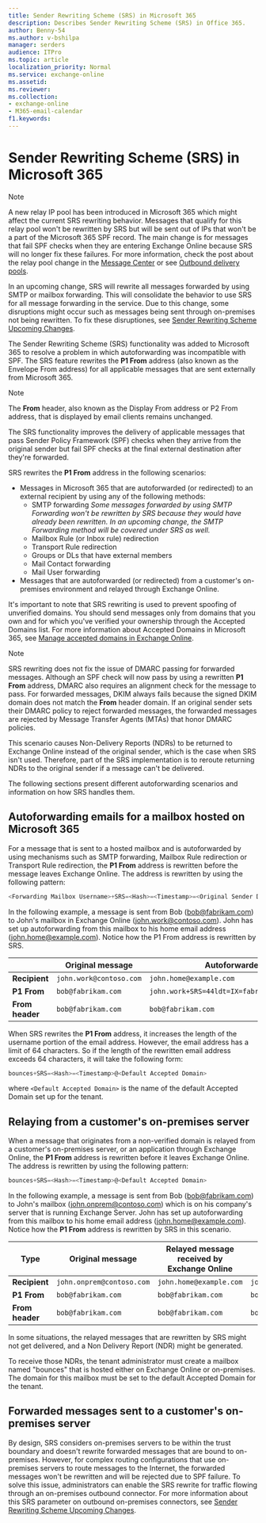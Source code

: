 ```yaml
---
title: Sender Rewriting Scheme (SRS) in Microsoft 365
description: Describes Sender Rewriting Scheme (SRS) in Office 365.
author: Benny-54
ms.author: v-bshilpa
manager: serders
audience: ITPro
ms.topic: article
localization_priority: Normal
ms.service: exchange-online
ms.assetid:
ms.reviewer:
ms.collection:
- exchange-online
- M365-email-calendar
f1.keywords:
---
```


# Sender Rewriting Scheme (SRS) in Microsoft 365

> [!NOTE]
> A new relay IP pool has been introduced in Microsoft 365 which might affect the current SRS rewriting behavior. Messages that qualify for this relay pool won't be rewritten by SRS but will be sent out of IPs that won't be a part of the Microsoft 365 SPF record. The main change is for messages that fail SPF checks when they are entering Exchange Online because SRS will no longer fix these failures. For more information, check the post about the relay pool change in the [Message Center](/microsoft-365/admin/manage/message-center) or see [Outbound delivery pools](/microsoft-365/security/office-365-security/high-risk-delivery-pool-for-outbound-messages?#relay-pool).
>
> In an upcoming change, SRS will rewrite all messages forwarded by using SMTP or mailbox forwarding. This will consolidate the behavior to use SRS for all message forwarding in the service. Due to this change, some disruptions might occur such as messages being sent through on-premises not being rewritten. To fix these disruptiones, see [Sender Rewriting Scheme Upcoming Changes](https://techcommunity.microsoft.com/t5/exchange-team-blog/sender-rewriting-scheme-upcoming-changes/ba-p/2632829).

The Sender Rewriting Scheme (SRS) functionality was added to Microsoft 365 to resolve a problem in which autoforwarding was incompatible with SPF. The SRS feature rewrites the **P1 From** address (also known as the Envelope From address) for all applicable messages that are sent externally from Microsoft 365.

> [!NOTE]
> The **From** header, also known as the Display From address or P2 From address, that is displayed by email clients remains unchanged.

The SRS functionality improves the delivery of applicable messages that pass Sender Policy Framework (SPF) checks when they arrive from the original sender but fail SPF checks at the final external destination after they're forwarded.

SRS rewrites the **P1 From** address in the following scenarios:

- Messages in Microsoft 365 that are autoforwarded (or redirected) to an external recipient by using any of the following methods:
  - SMTP forwarding
    *Some messages forwarded by using SMTP Forwarding won't be rewritten by SRS because they would have already been rewritten. In an upcoming change, the SMTP Forwarding method will be covered under SRS as well.*
  - Mailbox Rule (or Inbox rule) redirection
  - Transport Rule redirection
  - Groups or DLs that have external members
  - Mail Contact forwarding
  - Mail User forwarding
- Messages that are autoforwarded (or redirected) from a customer's on-premises environment and relayed through Exchange Online.

It's important to note that SRS rewriting is used to prevent spoofing of unverified domains. You should send messages only from domains that you own and for which you've verified your ownership through the Accepted Domains list. For more information about Accepted Domains in Microsoft 365, see [Manage accepted domains in Exchange Online](/exchange/mail-flow-best-practices/manage-accepted-domains/manage-accepted-domains).

> [!NOTE]
> SRS rewriting does not fix the issue of DMARC passing for forwarded messages. Although an SPF check will now pass by using a rewritten **P1 From** address, DMARC also requires an alignment check for the message to pass. For forwarded messages, DKIM always fails because the signed DKIM domain does not match the **From** header domain. If an original sender sets their DMARC policy to reject forwarded messages, the forwarded messages are rejected by Message Transfer Agents (MTAs) that honor DMARC policies.

This scenario causes Non-Delivery Reports (NDRs) to be returned to Exchange Online instead of the original sender, which is the case when SRS isn't used. Therefore, part of the SRS implementation is to reroute returning NDRs to the original sender if a message can't be delivered.

The following sections present different autoforwarding scenarios and information on how SRS handles them.

## Autoforwarding emails for a mailbox hosted on Microsoft 365

For a message that is sent to a hosted mailbox and is autoforwarded by using mechanisms such as SMTP forwarding, Mailbox Rule redirection or Transport Rule redirection, the **P1 From** address is rewritten before the message leaves Exchange Online. The address is rewritten by using the following pattern:

```powershell
<Forwarding Mailbox Username>+SRS=<Hash>=<Timestamp>=<Original Sender Domain>=<Original Sender Username>@<Forwarding Mailbox Domain>
```

In the following example, a message is sent from Bob (bob@fabrikam.com) to John's mailbox in Exchange Online (john.work@contoso.com). John has set up autoforwarding from this mailbox to his home email address (john.home@example.com). Notice how the P1 From address is rewritten by SRS.

|&nbsp;|Original message|Autoforwarded message|
|---|---|---|
|**Recipient**|`john.work@contoso.com`|`john.home@example.com`|
|**P1 From**|`bob@fabrikam.com`|`john.work+SRS=44ldt=IX=fabrikam.com=bob@contoso.com`|
|**From header**|`bob@fabrikam.com`|`bob@fabrikam.com`|

When SRS rewrites the **P1 From** address, it increases the length of the username portion of the email address. However, the email address has a limit of 64 characters. So if the length of the rewritten email address exceeds 64 characters, it will take the following form:

```powershell
bounces+SRS=<Hash>=<Timestamp>@<Default Accepted Domain>
```

where `<Default Accepted Domain>` is the name of the default Accepted Domain set up for the tenant.

## Relaying from a customer's on-premises server

When a message that originates from a non-verified domain is relayed from a customer's on-premises server, or an application through Exchange Online, the **P1 From** address is rewritten before it leaves Exchange Online. The address is rewritten by using the following pattern:

```powershell
bounces+SRS=<Hash>=<Timestamp>@<Default Accepted Domain>
```

In the following example, a message is sent from Bob (bob@fabrikam.com) to John's mailbox (john.onprem@contoso.com) which is on his company's server that is running Exchange Server. John has set up autoforwarding from this mailbox to his home email address (john.home@example.com). Notice how the **P1 From** address is rewritten by SRS in this scenario.

|Type|Original message|Relayed message received by Exchange Online|Relayed message sent from Exchange Online|
|---|---|---|---|
|**Recipient**|`john.onprem@contoso.com`|`john.home@example.com`|`john.home@example.com`|
|**P1 From**|`bob@fabrikam.com`|`bob@fabrikam.com`|`bounces+SRS=44ldt=IX@contoso.com`|
|**From header**|`bob@fabrikam.com`|`bob@fabrikam.com`|`bob@fabrikam.com`|

In some situations, the relayed messages that are rewritten by SRS might not get delivered, and a Non Delivery Report (NDR) might be generated.

To receive those NDRs, the tenant administrator must create a mailbox named "bounces" that is hosted either on Exchange Online or on-premises. The domain for this mailbox must be set to the default Accepted Domain for the tenant.

## Forwarded messages sent to a customer's on-premises server

By design, SRS considers on-premises servers to be within the trust boundary and doesn't rewrite forwarded messages that are bound to on-premises. However, for complex routing configurations that use on-premises servers to route messages to the Internet, the forwarded messages won't be rewritten and will be rejected due to SPF failure. To solve this issue, administrators can enable the SRS rewrite for traffic flowing through an on-premises outbound connector. For more information about this SRS parameter on outbound on-premises connectors, see [Sender Rewriting Scheme Upcoming Changes](https://techcommunity.microsoft.com/t5/exchange-team-blog/sender-rewriting-scheme-upcoming-changes/ba-p/2632829).
